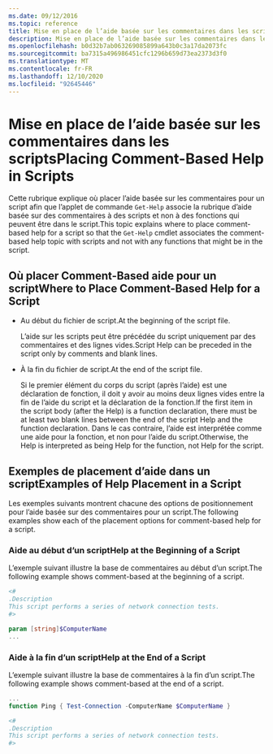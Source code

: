 ```yaml
---
ms.date: 09/12/2016
ms.topic: reference
title: Mise en place de l’aide basée sur les commentaires dans les scripts
description: Mise en place de l’aide basée sur les commentaires dans les scripts
ms.openlocfilehash: b0d32b7ab063269085899a643b0c3a17da2073fc
ms.sourcegitcommit: ba7315a496986451cfc1296b659d73ea2373d3f0
ms.translationtype: MT
ms.contentlocale: fr-FR
ms.lasthandoff: 12/10/2020
ms.locfileid: "92645446"
---
```

# <a name="placing-comment-based-help-in-scripts"></a><span data-ttu-id="aebb5-103">Mise en place de l’aide basée sur les commentaires dans les scripts</span><span class="sxs-lookup"><span data-stu-id="aebb5-103">Placing Comment-Based Help in Scripts</span></span>

<span data-ttu-id="aebb5-104">Cette rubrique explique où placer l’aide basée sur les commentaires pour un script afin que l’applet de commande `Get-Help` associe la rubrique d’aide basée sur des commentaires à des scripts et non à des fonctions qui peuvent être dans le script.</span><span class="sxs-lookup"><span data-stu-id="aebb5-104">This topic explains where to place comment-based help for a script so that the `Get-Help` cmdlet associates the comment-based help topic with scripts and not with any functions that might be in the script.</span></span>

## <a name="where-to-place-comment-based-help-for-a-script"></a><span data-ttu-id="aebb5-105">Où placer Comment-Based aide pour un script</span><span class="sxs-lookup"><span data-stu-id="aebb5-105">Where to Place Comment-Based Help for a Script</span></span>

- <span data-ttu-id="aebb5-106">Au début du fichier de script.</span><span class="sxs-lookup"><span data-stu-id="aebb5-106">At the beginning of the script file.</span></span>

  <span data-ttu-id="aebb5-107">L’aide sur les scripts peut être précédée du script uniquement par des commentaires et des lignes vides.</span><span class="sxs-lookup"><span data-stu-id="aebb5-107">Script Help can be preceded in the script only by comments and blank lines.</span></span>

- <span data-ttu-id="aebb5-108">À la fin du fichier de script.</span><span class="sxs-lookup"><span data-stu-id="aebb5-108">At the end of the script file.</span></span>

  <span data-ttu-id="aebb5-109">Si le premier élément du corps du script (après l’aide) est une déclaration de fonction, il doit y avoir au moins deux lignes vides entre la fin de l’aide du script et la déclaration de la fonction.</span><span class="sxs-lookup"><span data-stu-id="aebb5-109">If the first item in the script body (after the Help) is a function declaration, there must be at least two blank lines between the end of the script Help and the function declaration.</span></span> <span data-ttu-id="aebb5-110">Dans le cas contraire, l’aide est interprétée comme une aide pour la fonction, et non pour l’aide du script.</span><span class="sxs-lookup"><span data-stu-id="aebb5-110">Otherwise, the Help is interpreted as being Help for the function, not Help for the script.</span></span>

## <a name="examples-of-help-placement-in-a-script"></a><span data-ttu-id="aebb5-111">Exemples de placement d’aide dans un script</span><span class="sxs-lookup"><span data-stu-id="aebb5-111">Examples of Help Placement in a Script</span></span>

<span data-ttu-id="aebb5-112">Les exemples suivants montrent chacune des options de positionnement pour l’aide basée sur des commentaires pour un script.</span><span class="sxs-lookup"><span data-stu-id="aebb5-112">The following examples show each of the placement options for comment-based help for a script.</span></span>

### <a name="help-at-the-beginning-of-a-script"></a><span data-ttu-id="aebb5-113">Aide au début d’un script</span><span class="sxs-lookup"><span data-stu-id="aebb5-113">Help at the Beginning of a Script</span></span>

<span data-ttu-id="aebb5-114">L’exemple suivant illustre la base de commentaires au début d’un script.</span><span class="sxs-lookup"><span data-stu-id="aebb5-114">The following example shows comment-based at the beginning of a script.</span></span>

```powershell
<#
.Description
This script performs a series of network connection tests.
#>

param [string]$ComputerName
...
```

### <a name="help-at-the-end-of-a-script"></a><span data-ttu-id="aebb5-115">Aide à la fin d’un script</span><span class="sxs-lookup"><span data-stu-id="aebb5-115">Help at the End of a Script</span></span>

 <span data-ttu-id="aebb5-116">L’exemple suivant illustre la base de commentaires à la fin d’un script.</span><span class="sxs-lookup"><span data-stu-id="aebb5-116">The following example shows comment-based at the end of a script.</span></span>

```powershell
...
function Ping { Test-Connection -ComputerName $ComputerName }

<#
.Description
This script performs a series of network connection tests.
#>
```
